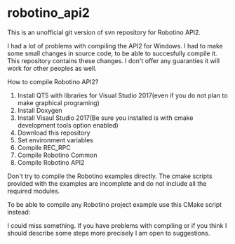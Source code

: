 # robotino_api2

This is an unofficial git version of svn repository for Robotino API2.

I had a lot of problems with compiling the API2 for Windows. I had to make some small changes in source code, to be able to succesfully compile it. This repository contains these changes. I don't offer any guaranties it will work for other peoples as well.

How to compile Robotino API2?
1. Install QT5 with libraries for Visual Studio 2017(even if you do not plan to make graphical programing)
2. Install Doxygen
3. Install Visaul Studio 2017(Be sure you installed is with cmake development tools option enabled)
3. Download this repository
4. Set environment variables
5. Compile REC_RPC
6. Compile Robotino Common
7. Compile Robotino API2

Don't try to compile the Robotino examples directly. The cmake scripts provided with the examples are incomplete and do not include all the required modules.

To be able to compile any Robotino project example use this CMake script instead:

I could miss something. If you have problems with compiling or if you think I should describe some steps more precisely I am open to suggestions. 
